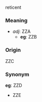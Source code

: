 reticent
### Meaning
+ _adj_: ZZA
    + __eg__: ZZB

### Origin

ZZC

### Synonym

__eg__: ZZD

+ ZZE


